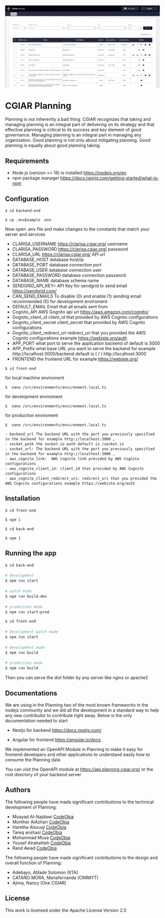 <p align="center">
  <img width="600" alt="Screenshot of OpenRXV running on AReS" src="Planning.png">
</p>


# CGIAR Planning 

Planning is not inherently a bad thing. CGIAR recognizes that taking and managing planning is an integral part of delivering on its strategy and that effective planning is critical to its success and key element of good governance. Managing planning is an integral part in managing any organization. Good planning is not only about mitigating planning. Good planning is equally about good planning taking.

## Requirements

- Node.js (version >= 16) is installed https://nodejs.org/en
- npm package manager https://docs.npmjs.com/getting-started/what-is-npm

## Configuration

```console
$ cd backend-end
```
```console
$ cp .envExample .env
```
Now open .env file and make changes to the constants that match your server and services 

- CLARISA_USERNAME  https://clarisa.cgiar.org/ username
- CLARISA_PASSWORD  https://clarisa.cgiar.org/ password
- CLARISA_URL  https://clarisa.cgiar.org/  API url 
- DATABASE_HOST database host/ip
- DATABASE_PORT database connection port
- DATABASE_USER database connection user
- DATABASE_PASSWORD database connection password
- DATABASE_NAME database schema name 
- SENDGRID_API_KEY= API Key for sendgrid to send email https://sendgrid.com/
- CAN_SEND_EMAILS To disable (0) and enable (1) sending email recommended (0) for development enviroment 
- DEFAULT_EMAIL Email that all emails sent from 
- Cognito_API AWS Gognito api url https://aws.amazon.com/cognito/
- Gognito_client_id  client_id that provided by AWS Cognito configurations 
- Gognito_client_secret  client_secret that provided by AWS Cognito configurations 
- Gognito_client_redirect_uri  redirect_uri that you provided the AWS Cognito configurations example https://webiste.org/auth
- APP_PORT what port to serve the application backend of default is 3000
- APP_Prefix what base URL you want to serve the backend for example http://localhost:3000/backend default is ( / ) http://localhost:3000
- FRONTEND the frontend URL for example https://webiste.org/ 

```console
$ cd front-end
```

for local machine enviroment 
```console
$  nano /src/environments/environment.local.ts
```

for development enviroment 
```console
$  nano /src/environments/environment.local.ts
```

for production enviroment 
```console
$  nano /src/environments/environment.local.ts
```
    - backend_url The backend URL with the port you previously specified in the backend for example http://localhost:3000 ,
    - socket_path the socket.io path default is /socket.io
    - socket_url: The backend URL with the port you previously specified in the backend for example http://localhost:3000 ,
    - aws_cognito_link:  AWS Cognito link provided by AWS Cognito configurations 
    - aws_cognito_client_id: client_id that provided by AWS Cognito configurations 
    - aws_cognito_client_redirect_uri: redirect_uri that you provided the AWS Cognito configurations example https://webiste.org/auth


## Installation

```console
$ cd front-end
```

```console
$ npm i
```

```console
$ cd back-end
```

```console
$ npm i
```

## Running the app

```bash
$ cd back-end

# development
$ npm run start

# watch mode
$ npm run build-dev

# production mode
$ npm run start:prod
```

```bash
$ cd front-end

# Development watch mode
$ npm run start

# development mode
$ npm run build

# production mode
$ npm run build
```
Then you can serve the dist folder by any server like nginx or apache2

## Documentations 
We are using in the Planning two of the most known frameworks in the nodejs community and we did all the development in a standard way to help any new contributor to contribute right away. Below is the only documentation needed to start 

- Nestjs for backend  https://docs.nestjs.com/

- Angular for frontend https://angular.io/docs

We implemented an OpenAPI Module in Planning to make it easy for frontend developers and other applications to understand easily how to consume the Planning data

You can visit the OpenAPI module at https://api.planning.cgiar.org/ or the root directory of your backend server 

## Authors
The following people have made significant contributions to the technical development of Planning:

- Moayad Al-Najdawi [CodeObia](http://codeobia.com/)
- Monther AlAzhari [CodeObia](http://codeobia.com/)
- Haretha Alsouqi [CodeObia](http://codeobia.com/)
- Tareq anshasi [CodeObia](http://codeobia.com/)
- Mohammad Musa [CodeObia](http://codeobia.com/)
- Yousef Alrahahleh [CodeObia](http://codeobia.com/)
- Rand Awad [CodeObia](http://codeobia.com/)


The following people have made significant contributions to the design and overall function of Planning:

- Adebayo, Atilade Solomon (IITA)
- CATAÑO MORA, Mariafernanda (CIMMYT)
- Ajima, Nancy (One CGIAR)


## License

This work is licensed under the Apache License Version 2.0
